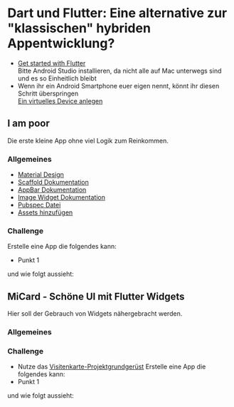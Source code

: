 # Dart und Flutter: Eine alternative zur "klassischen" hybriden Appentwicklung?

* [Get started with Flutter](https://flutter.dev/docs/get-started/install)  
Bitte Android Studio installieren, da nicht alle auf Mac unterwegs sind und es so Einheitlich bleibt  
* Wenn ihr ein Android Smartphone euer eigen nennt, könnt ihr diesen Schritt überspringen  
[Ein virtuelles Device anlegen](https://developer.android.com/studio/run/managing-avds)  


## I am poor
Die erste kleine App ohne viel Logik zum Reinkommen.

### Allgemeines
* [Material Design](https://material.io)
* [Scaffold Dokumentation](https://docs.flutter.io/flutter/material/Scaffold-class.html)
* [AppBar Dokumentation](https://docs.flutter.io/flutter/material/AppBar-class.html)
* [Image Widget Dokumentation](https://docs.flutter.io/flutter/widgets/Image-class.html)
* [Pubspec Datei](https://www.dartlang.org/tools/pub/pubspec)
* [Assets hinzufügen](https://flutter.dev/docs/development/ui/assets-and-images)

### Challenge
Erstelle eine App die folgendes kann:
* Punkt 1

und wie folgt aussieht:  
<!--- add image -->

## MiCard - Schöne UI mit Flutter Widgets
Hier soll der Gebrauch von Widgets nähergebracht werden.

### Allgemeines

### Challenge
* Nutze das [Visitenkarte-Projektgrundgerüst](https://github.com/PHahnBAG/jf_flutter/business_card)
Erstelle eine App die folgendes kann:
* Punkt 1

und wie folgt aussieht:  
<!--- add image -->
